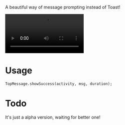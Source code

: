 A beautiful way of message prompting instead of Toast!

<video src="screenshots/Screencast_2017-01-29-15-08-04.mp4" width="50%"></video>

# Usage

```
TopMessage.showSuccess(activity, msg, duration);
```

# Todo

It's just a alpha version, waiting for better one!
